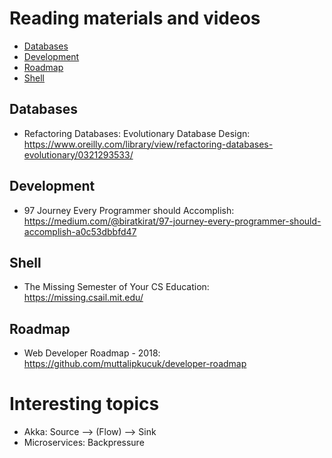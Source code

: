 # Reading materials and videos
- [Databases](#databases)
- [Development](#development)
- [Roadmap](#roadmap)
- [Shell](#shell)

## Databases
- Refactoring Databases: Evolutionary Database Design: https://www.oreilly.com/library/view/refactoring-databases-evolutionary/0321293533/

## Development
- 97 Journey Every Programmer should Accomplish: https://medium.com/@biratkirat/97-journey-every-programmer-should-accomplish-a0c53dbbfd47

## Shell
- The Missing Semester of Your CS Education: https://missing.csail.mit.edu/

## Roadmap
- Web Developer Roadmap - 2018: https://github.com/muttalipkucuk/developer-roadmap

# Interesting topics
- Akka: Source --> (Flow) --> Sink
- Microservices: Backpressure
